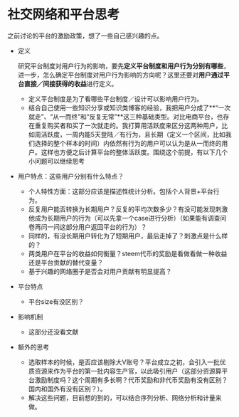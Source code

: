 # 社交网络和平台思考

之前讨论的平台的激励政策，想了一些自己感兴趣的点。

- 定义

  研究平台制度对用户行为的影响，要先**定义平台制度和用户行为分别有哪些**，进一步，怎么确定平台制度对用户行为影响的方向呢？这里还要对**用户通过平台直接／间接获得的收益**进行定义。

  - 定义平台制度是为了看哪些平台制度／设计可以影响用户行为。
  - 结合自己使用一些知识分享或知识类博客的经验，我把用户分成了**“一次就走”、“从一而终”和“反复无常”**这三种基础类型。对比电商平台，也存在重复购买者和买了一次就走的。我打算用活跃度来区分这两种用户，比如周活跃度，一周内能5天登陆／有行为，且长期（定义一个区间，比如我们选择的整个样本的时间）内依然有行为的用户可以认为是从一而终的用户。这样也方便之后计算平台的整体活跃度。围绕这个前提，有以下几个小问题可以继续思考 

- 用户特点：这些用户分别有什么特点？

  - 个人特性方面：这部分应该是描述性统计分析。包括个人背景+平台行为。
  - 反复用户能否转换为长期用户？反复的平均次数多少？有没可能发现刺激他成为长期用户的行为（可以先拿一个case进行分析）（如果能有调查问卷再问一问这部分用户返回平台的行为）？
  - 同样的，有没长期用户转化为了短期用户，最后走掉了？刺激点是什么样的？
  - 两类用户在平台的收益如何衡量？steem代币的奖励是看做看做一种收益还是平台贡献的替代变量？
  - 基于兴趣的网络圈子是否会对用户贡献有明显提高？

- 平台特点

  - 平台size有没区别？

- 影响机制

  - 这部分还没看文献

- 额外的思考

  - 选取样本的时候，是否应该剔除大V账号？平台成立之初，会引入一批优质资源来作为平台的第一批内容生产官，以此吸引用户（这部分资源算平台激励制度吗？这个周期有多长啊？代币奖励和非代币奖励有没有区别？国内和国外有没有区别？）。
  - 解决这些问题，目前想的到的，可以结合序列分析、网络分析和计量来做。